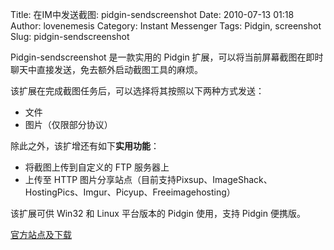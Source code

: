 Title: 在IM中发送截图: pidgin-sendscreenshot
Date: 2010-07-13 01:18
Author: lovenemesis
Category: Instant Messenger
Tags: Pidgin, screenshot
Slug: pidgin-sendscreenshot

Pidgin-sendscreenshot 是一款实用的 Pidgin
扩展，可以将当前屏幕截图在即时聊天中直接发送，免去额外启动截图工具的麻烦。

该扩展在完成截图任务后，可以选择将其按照以下两种方式发送：

-   文件
-   图片（仅限部分协议）

除此之外，该扩增还有如下**实用功能**：

-   将截图上传到自定义的 FTP 服务器上
-   上传至 HTTP
    图片分享站点（目前支持Pixsup、ImageShack、HostingPics、Imgur、Picyup、Freeimagehosting）

该扩展可供 Win32 和 Linux 平台版本的 Pidgin 使用，支持 Pidgin 便携版。

[官方站点及下载](http://code.google.com/p/pidgin-sendscreenshot/)
